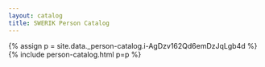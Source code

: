 ```yaml
---
layout: catalog
title: SWERIK Person Catalog
---
```

{% assign p = site.data._person-catalog.i-AgDzv162Qd6emDzJqLgb4d %}
{% include person-catalog.html p=p %}

